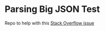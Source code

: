 # Parsing Big JSON Test

Repo to help with this [Stack Overflow issue](https://stackoverflow.com/questions/53476973/parse-a-massive-json-array-of-hashes)
